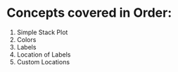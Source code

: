 # Concepts covered in Order:
1. Simple Stack Plot
2. Colors
3. Labels 
4. Location of Labels
5. Custom Locations